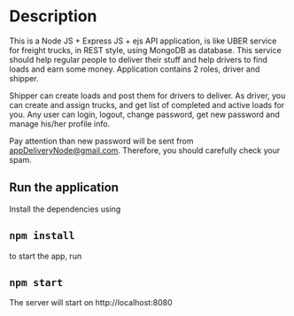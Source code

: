 # Description
This is a Node JS + Express JS + ejs API application, is like UBER service for freight trucks, in REST style, using MongoDB as database. 
This service should help regular people to deliver their stuff and help drivers to find loads and earn some money. Application contains 2 roles, driver and shipper. 

Shipper can create loads and post them for drivers to deliver. As driver, you can create and assign trucks, and get
list of completed and active loads for you. Any user can login, logout, change password, get new password and manage his/her profile info.

Pay attention than new password will be sent from appDeliveryNode@gmail.com. Therefore, you should carefully check your spam.

## Run the application
Install the dependencies using

## `npm install`

to start the app, run

## `npm start`

The server will start on http://localhost:8080
